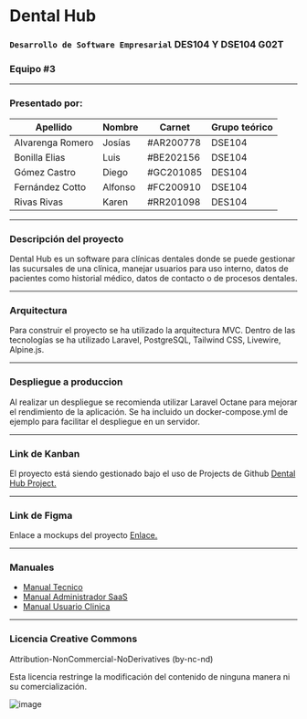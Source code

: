 # Dental Hub
 
### `Desarrollo de Software Empresarial` DES104 Y DSE104 G02T
### Equipo #3
---

### **Presentado por:**
| Apellido | Nombre | Carnet | Grupo teórico |
| -- | -- | -- | -- |
| Alvarenga Romero | Josías | #AR200778 | DSE104 |
| Bonilla Elias | Luis | #BE202156 | DSE104 |              
| Gómez Castro | Diego | #GC201085 | DES104 |
| Fernández Cotto | Alfonso | #FC200910 | DSE104 |
| Rivas Rivas | Karen | #RR201098 | DES104 |

---

### **Descripción del proyecto**

Dental Hub es un software para clínicas dentales donde se puede gestionar las sucursales de una clínica, manejar usuarios para uso interno, datos de pacientes como historial médico, datos de contacto o de procesos dentales.

---

### **Arquitectura**

Para construir el proyecto se ha utilizado la arquitectura MVC. Dentro de las tecnologías se ha utilizado Laravel, PostgreSQL, Tailwind CSS, Livewire, Alpine.js.

---

### **Despliegue a produccion**

Al realizar un despliegue se recomienda utilizar Laravel Octane para mejorar el rendimiento de la aplicación. Se ha incluido un docker-compose.yml de ejemplo para facilitar el despliegue en un servidor.

---

### **Link de Kanban**
El proyecto está siendo gestionado bajo el uso de Projects de Github [Dental Hub Project.](https://github.com/users/karivas-dev/projects/9)

---

### **Link de Figma**
Enlace a mockups del proyecto [Enlace.](https://www.figma.com/design/C7bDqZ0y1IZS9iuWMPZ2re/Crud-Operations-(Community)?node-id=102-2784)

---

### **Manuales**
- [Manual Tecnico](https://github.com/karivas-dev/dental-hub/blob/36c3091c8faf75806af7579d55bc13670625db19/Dental%20Hub%20-%20Manual%20Tecnico.pdf)
- [Manual Administrador SaaS](https://github.com/karivas-dev/dental-hub/blob/36c3091c8faf75806af7579d55bc13670625db19/Dental%20Hub%20-%20Manual%20Administrador%20SaaS.pdf)
- [Manual Usuario Clinica](https://github.com/karivas-dev/dental-hub/blob/36c3091c8faf75806af7579d55bc13670625db19/Dental%20Hub%20-%20Manual%20Usuario%20Clinica.pdf)
---

### **Licencia Creative Commons**

Attribution-NonCommercial-NoDerivatives (by-nc-nd)

Esta licencia restringe la modificación del contenido de ninguna manera ni su comercialización.

![image](https://www.amber-online.com/wp-content/uploads/2016/04/cc-by-nc-nd--300x104.png)
